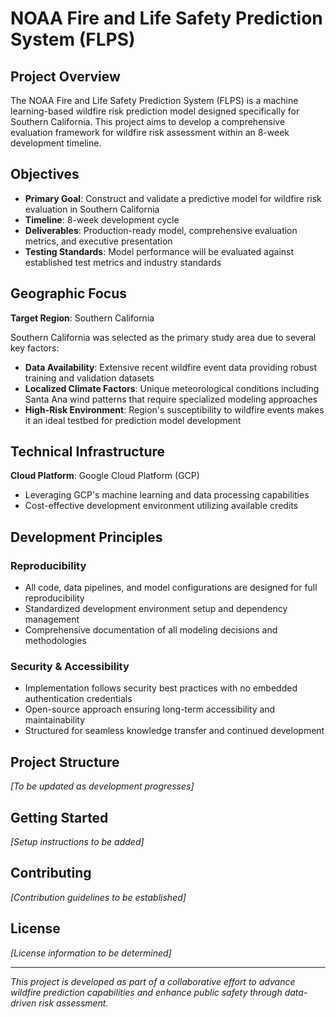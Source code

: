 # NOAA Fire and Life Safety Prediction System (FLPS)

## Project Overview

The NOAA Fire and Life Safety Prediction System (FLPS) is a machine learning-based wildfire risk prediction model designed specifically for Southern California. This project aims to develop a comprehensive evaluation framework for wildfire risk assessment within an 8-week development timeline.

## Objectives

- **Primary Goal**: Construct and validate a predictive model for wildfire risk evaluation in Southern California
- **Timeline**: 8-week development cycle
- **Deliverables**: Production-ready model, comprehensive evaluation metrics, and executive presentation
- **Testing Standards**: Model performance will be evaluated against established test metrics and industry standards

## Geographic Focus

**Target Region**: Southern California

Southern California was selected as the primary study area due to several key factors:

- **Data Availability**: Extensive recent wildfire event data providing robust training and validation datasets
- **Localized Climate Factors**: Unique meteorological conditions including Santa Ana wind patterns that require specialized modeling approaches
- **High-Risk Environment**: Region's susceptibility to wildfire events makes it an ideal testbed for prediction model development

## Technical Infrastructure

**Cloud Platform**: Google Cloud Platform (GCP)
- Leveraging GCP's machine learning and data processing capabilities
- Cost-effective development environment utilizing available credits

## Development Principles

### Reproducibility
- All code, data pipelines, and model configurations are designed for full reproducibility
- Standardized development environment setup and dependency management
- Comprehensive documentation of all modeling decisions and methodologies

### Security & Accessibility
- Implementation follows security best practices with no embedded authentication credentials
- Open-source approach ensuring long-term accessibility and maintainability
- Structured for seamless knowledge transfer and continued development

## Project Structure

*[To be updated as development progresses]*

## Getting Started

*[Setup instructions to be added]*

## Contributing

*[Contribution guidelines to be established]*

## License

*[License information to be determined]*

---

*This project is developed as part of a collaborative effort to advance wildfire prediction capabilities and enhance public safety through data-driven risk assessment.* 